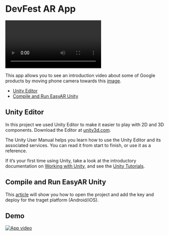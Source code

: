 # DevFest AR App

<video src="https://www.youtube.com/watch?v=XeIhoZjdOSc"></video>

This app allows you to see an introduction video about some of Google products by moving phone camera towards this [image](/Assets/StreamingAssets/GDG_DevFest_Tangier_2018.jpg).

- [Unity Editor](#unity-editor)
- [Compile and Run EasyAR Unity](#compile-and-run-easyar-unity)

## Unity Editor

In this project we used Unity Editor to make it easier to play with 2D and 3D components. Download the Editor at [unity3d.com](https://unity3d.com/unity).

The Unity User Manual helps you learn how to use the Unity Editor and its associated services. You can read it from start to finish, or use it as a reference.

If it’s your first time using Unity, take a look at the introductory documentation on [Working with Unity](https://docs.unity3d.com/Manual/UnityOverview.html), and see the [Unity Tutorials](https://unity3d.com/learn/tutorials).

## Compile and Run EasyAR Unity

This [article](http://bit.ly/2BcuJTi) will show you how to open the project and add the key and deploy for the traget platform (Android/iOS).

## Demo

[![App video](https://img.youtube.com/vi/XeIhoZjdOSc/0.jpg)](https://www.youtube.com/watch?v=XeIhoZjdOSc)
